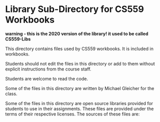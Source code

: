 # Library Sub-Directory for CS559 Workbooks

**warning - this is the 2020 version of the library! it used to be called CS559-Libs**

This directory contains files used by CS559 workbooks. It is included in workbooks.

Students should not edit the files in this directory or add to them without explicit instructions from the course staff.

Students are welcome to read the code.

Some of the files in this directory are written by Michael Gleicher for the class.

Some of the files in this directory are open source libraries provided for students to use in their assignments. These files are provided under the terms of their respective licenses. The sources of these files are:
